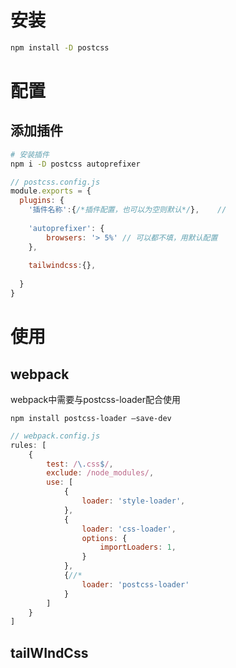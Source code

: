 # 安装



```bash
npm install -D postcss 
```











# 配置

## 添加插件

```bash
# 安装插件
npm i -D postcss autoprefixer
```



```js
// postcss.config.js
module.exports = {
  plugins: {
    '插件名称':{/*插件配置，也可以为空则默认*/},    //
      
    'autoprefixer': {
        browsers: '> 5%' // 可以都不填，用默认配置
    },
      
    tailwindcss:{},
    
  }
}
```







# 使用



## webpack

webpack中需要与postcss-loader配合使用

```
npm install postcss-loader –save-dev
```



```js
// webpack.config.js
rules: [
    {
        test: /\.css$/,
        exclude: /node_modules/,
        use: [
            {
                loader: 'style-loader',
            },
            {
                loader: 'css-loader',
                options: {
                    importLoaders: 1,
                }
            },
            {//*
                loader: 'postcss-loader'
            }
        ]
    }
]
```





## tailWIndCss



```

```

